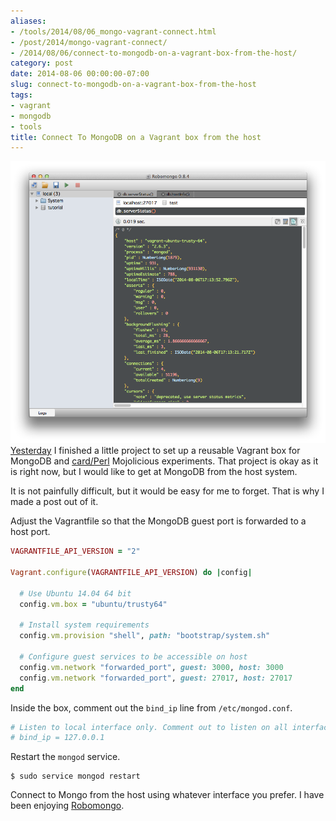 ```yaml
---
aliases:
- /tools/2014/08/06_mongo-vagrant-connect.html
- /post/2014/mongo-vagrant-connect/
- /2014/08/06/connect-to-mongodb-on-a-vagrant-box-from-the-host/
category: post
date: 2014-08-06 00:00:00-07:00
slug: connect-to-mongodb-on-a-vagrant-box-from-the-host
tags:
- vagrant
- mongodb
- tools
title: Connect To MongoDB on a Vagrant box from the host
---
```


![attachments/img/2014/cover-2014-08-06.png](../../../attachments/img/2014/cover-2014-08-06.png)
[Yesterday](trusty-mongo-mojo-box.md) I finished a little project to set up a reusable Vagrant box for MongoDB and [card/Perl](../../../card/Perl.md) Mojolicious experiments. That project is okay as it is right now, but I would like to get at MongoDB from the host system.

<!--more-->

It is not painfully difficult, but it would be easy for me to forget. That is why I made a post out of it.

Adjust the Vagrantfile so that the MongoDB guest port is forwarded to a host port.

````ruby
VAGRANTFILE_API_VERSION = "2"

Vagrant.configure(VAGRANTFILE_API_VERSION) do |config|

  # Use Ubuntu 14.04 64 bit
  config.vm.box = "ubuntu/trusty64"

  # Install system requirements
  config.vm.provision "shell", path: "bootstrap/system.sh"
  
  # Configure guest services to be accessible on host
  config.vm.network "forwarded_port", guest: 3000, host: 3000
  config.vm.network "forwarded_port", guest: 27017, host: 27017
end
````

Inside the box, comment out the `bind_ip` line from `/etc/mongod.conf`.

````bash
# Listen to local interface only. Comment out to listen on all interfaces.
# bind_ip = 127.0.0.1
````

Restart the `mongod` service.

````
$ sudo service mongod restart
````

Connect to Mongo from the host using whatever interface you prefer. I have been enjoying [Robomongo](http://robomongo.org/).
